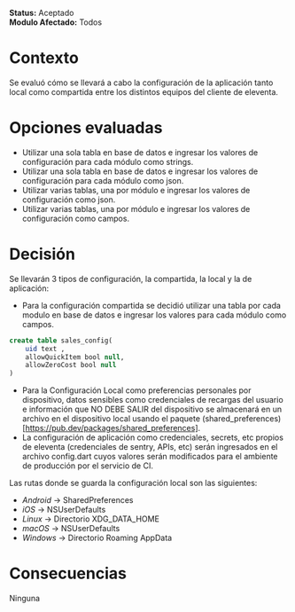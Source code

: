 **Status:** Aceptado
<br>
**Modulo Afectado:** Todos

# Contexto

Se evaluó cómo se llevará a cabo la configuración de la aplicación tanto local como compartida entre los distintos equipos del cliente de eleventa.

# Opciones evaluadas

- Utilizar una sola tabla en base de datos e ingresar los valores de configuración para cada módulo como strings.
- Utilizar una sola tabla en base de datos e ingresar los valores de configuración para cada módulo como json.
- Utilizar varias tablas, una por módulo e ingresar los valores de configuración como json.
- Utilizar varias tablas, una por módulo e ingresar los valores de configuración como campos.

# Decisión

Se llevarán 3 tipos de configuración, la compartida, la local y la de aplicación:

- Para la configuración compartida se decidió utilizar una tabla por cada modulo en base de datos e ingresar los valores para cada módulo como campos. 

```sql
create table sales_config(
    uid text ,
    allowQuickItem bool null,
    allowZeroCost bool null
)
```
- Para la Configuración Local como preferencias personales por dispositivo, datos sensibles como credenciales de recargas del usuario e información que NO DEBE SALIR del dispositivo se almacenará en un archivo en el dispositivo local usando el paquete (shared_preferences)[https://pub.dev/packages/shared_preferences].
- La configuración de aplicación como credenciales, secrets, etc propios de eleventa (credenciales de sentry, APIs, etc) serán ingresados en el archivo config.dart cuyos valores serán modificados para el ambiente de producción por el servicio de CI.

Las rutas donde se guarda la configuración local son las siguientes:

- _Android_ -> SharedPreferences
- _iOS_ -> NSUserDefaults
- _Linux_ -> Directorio XDG_DATA_HOME
- _macOS_ -> NSUserDefaults
- _Windows_ -> Directorio Roaming AppData

# Consecuencias

Ninguna
